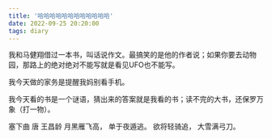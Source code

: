 ```yaml
---
title: '哈哈哈哈哈哈哈哈哈哈哈哈'
date: 2022-09-25 20:20:00
tags: diary
---
```

我和马健翔借过一本书，叫话说作文。最搞笑的是他的作者说；如果你要去动物园，那路上的绝对绝对不能写就是看见UFO也不能写。

我今天做的家务是提醒我妈别看手机。

我今天看的书是一个谜语，猜出来的答案就是我看的书；读不完的大书，还保罗万象（打一物）。

塞下曲 唐 王昌龄
月黑雁飞高，
单于夜遁逃。
欲将轻骑追，
大雪满弓刀。
